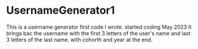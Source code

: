 # UsernameGenerator1
This is a username generator first code I wrote. started coding May 2023
It brings bac the username with the first 3 letters of the user's name and last 3 letters of the last name. with cohorth and year at the end.
